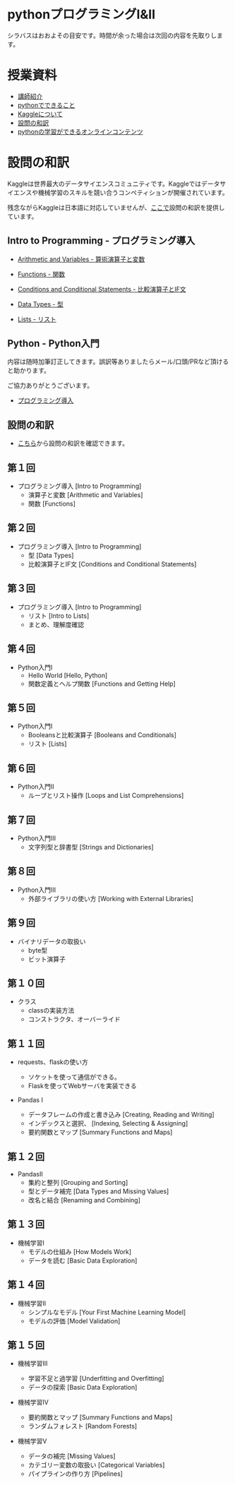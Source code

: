 
# pythonプログラミングⅠ&Ⅱ
シラバスはおおよその目安です。時間が余った場合は次回の内容を先取りします。

# 授業資料
- [講師紹介](https://www.myuko.net)
- [pythonでできること](markdown/python.md)
- [Kaggleについて](https://www.kaggle.com/)
- [設問の和訳](./questions/)
- [pythonの学習ができるオンラインコンテンツ](markdown/links.md)

# 設問の和訳

Kaggleは世界最大のデータサイエンスコミュニティです。Kaggleではデータサイエンスや機械学習のスキルを競い合うコンペティションが開催されています。

残念ながらKaggleは日本語に対応していませんが、[ここで](./questions/)設問の和訳を提供しています。

## Intro to Programming - プログラミング導入

- [Arithmetic and Variables - 算術演算子と変数](./questions/intro_to_programming/Arithmetic_and_Variables.md)

- [Functions - 関数](./questions/intro_to_programming/Functions.md)

- [Conditions and Conditional Statements - 比較演算子とIF文](./questions/intro_to_programming/Conditions_and_Conditional_Statements.md)

- [Data Types - 型](./questions/intro_to_programming/Data_Types.md)

- [Lists - リスト](./questions/intro_to_programming/Lists.md)

## Python - Python入門

内容は随時加筆訂正してきます。誤訳等ありましたらメール/口頭/PRなど頂けると助かります。

ご協力ありがとうございます。

- [プログラミング導入](./questions/readme.md)

## 設問の和訳
- [こちら](./questions/)から設問の和訳を確認できます。

## 第１回
- プログラミング導入 [Intro to Programming]
    - 演算子と変数 [Arithmetic and Variables]
    - 関数 [Functions]

## 第２回
- プログラミング導入 [Intro to Programming]
    - 型 [Data Types]
    - 比較演算子とIF文 [Conditions and Conditional Statements]

## 第３回
- プログラミング導入 [Intro to Programming]
    - リスト [Intro to Lists]
    - まとめ、理解度確認

## 第４回

- Python入門Ⅰ
    - Hello World [Hello, Python]
    - 関数定義とヘルプ関数 [Functions and Getting Help]

## 第５回

- Python入門Ⅰ
    - Booleansと比較演算子 [Booleans and Conditionals]
    - リスト [Lists]

## 第６回

- Python入門Ⅱ
    - ループとリスト操作 [Loops and List Comprehensions] 

## 第７回

- Python入門Ⅲ
    - 文字列型と辞書型 [Strings and Dictionaries]

## 第８回

- Python入門Ⅲ
    - 外部ライブラリの使い方 [Working with External Libraries] 

## 第９回

- バイナリデータの取扱い
    - byte型
    - ビット演算子

## 第１０回

- クラス
    - classの実装方法
    - コンストラクタ、オーバーライド
    
## 第１１回

- requests、flaskの使い方 
    - ソケットを使って通信ができる。
    - Flaskを使ってWebサーバを実装できる

- Pandas Ⅰ
    - データフレームの作成と書き込み [Creating, Reading and Writing]
    - インデックスと選択、 [Indexing, Selecting & Assigning]    
    - 要約関数とマップ [Summary Functions and Maps]


## 第１２回

- PandasⅡ
    - 集約と整列 [Grouping and Sorting]
    - 型とデータ補完 [Data Types and Missing Values]
    - 改名と結合 [Renaming and Combining]

## 第１３回

- 機械学習I
    - モデルの仕組み [How Models Work]
    - データを読む [Basic Data Exploration]                    

## 第１４回

- 機械学習Ⅱ
    - シンプルなモデル [Your First Machine Learning Model]
    - モデルの評価 [Model Validation]

## 第１５回

- 機械学習Ⅲ
    - 学習不足と過学習 [Underfitting and Overfitting] 
    - データの探索 [Basic Data Exploration]     
    
- 機械学習Ⅳ
    - 要約関数とマップ [Summary Functions and Maps]
    - ランダムフォレスト [Random Forests] 

- 機械学習Ⅴ
    - データの補完 [Missing Values]
    - カテゴリー変数の取扱い [Categorical Variables]
    - パイプラインの作り方 [Pipelines]